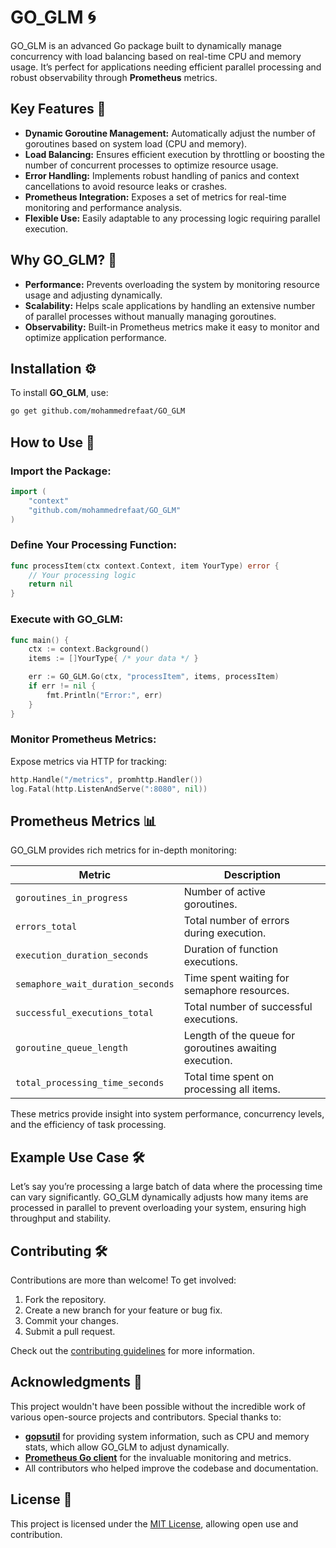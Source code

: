 

# GO_GLM 🌀

GO_GLM is an advanced Go package built to dynamically manage concurrency with load balancing based on real-time CPU and memory usage. It’s perfect for applications needing efficient parallel processing and robust observability through **Prometheus** metrics.

## Key Features 🌟

- **Dynamic Goroutine Management:** Automatically adjust the number of goroutines based on system load (CPU and memory).
- **Load Balancing:** Ensures efficient execution by throttling or boosting the number of concurrent processes to optimize resource usage.
- **Error Handling:** Implements robust handling of panics and context cancellations to avoid resource leaks or crashes.
- **Prometheus Integration:** Exposes a set of metrics for real-time monitoring and performance analysis.
- **Flexible Use:** Easily adaptable to any processing logic requiring parallel execution.

## Why GO_GLM? 🤔

- **Performance:** Prevents overloading the system by monitoring resource usage and adjusting dynamically.
- **Scalability:** Helps scale applications by handling an extensive number of parallel processes without manually managing goroutines.
- **Observability:** Built-in Prometheus metrics make it easy to monitor and optimize application performance.

## Installation ⚙️

To install **GO_GLM**, use:

```bash
go get github.com/mohammedrefaat/GO_GLM
```

## How to Use 🚀

### Import the Package:

```go
import (
    "context"
    "github.com/mohammedrefaat/GO_GLM"
)
```

### Define Your Processing Function:

```go
func processItem(ctx context.Context, item YourType) error {
    // Your processing logic
    return nil
}
```

### Execute with GO_GLM:

```go
func main() {
    ctx := context.Background()
    items := []YourType{ /* your data */ }

    err := GO_GLM.Go(ctx, "processItem", items, processItem)
    if err != nil {
        fmt.Println("Error:", err)
    }
}
```

### Monitor Prometheus Metrics:

Expose metrics via HTTP for tracking:

```go
http.Handle("/metrics", promhttp.Handler())
log.Fatal(http.ListenAndServe(":8080", nil))
```

## Prometheus Metrics 📊

GO_GLM provides rich metrics for in-depth monitoring:

| Metric                             | Description                                                 |
|------------------------------------|-------------------------------------------------------------|
| `goroutines_in_progress`           | Number of active goroutines.                                |
| `errors_total`                     | Total number of errors during execution.                    |
| `execution_duration_seconds`       | Duration of function executions.                            |
| `semaphore_wait_duration_seconds`  | Time spent waiting for semaphore resources.                 |
| `successful_executions_total`      | Total number of successful executions.                      |
| `goroutine_queue_length`           | Length of the queue for goroutines awaiting execution.       |
| `total_processing_time_seconds`    | Total time spent on processing all items.                   |

These metrics provide insight into system performance, concurrency levels, and the efficiency of task processing.

## Example Use Case 🛠️

Let’s say you’re processing a large batch of data where the processing time can vary significantly. GO_GLM dynamically adjusts how many items are processed in parallel to prevent overloading your system, ensuring high throughput and stability.

## Contributing 🛠️

Contributions are more than welcome! To get involved:

1. Fork the repository.
2. Create a new branch for your feature or bug fix.
3. Commit your changes.
4. Submit a pull request.

Check out the [contributing guidelines](CONTRIBUTING.md) for more information.

## Acknowledgments 🙌

This project wouldn't have been possible without the incredible work of various open-source projects and contributors. Special thanks to:

- **[gopsutil](https://github.com/shirou/gopsutil)** for providing system information, such as CPU and memory stats, which allow GO_GLM to adjust dynamically.
- **[Prometheus Go client](https://github.com/prometheus/client_golang)** for the invaluable monitoring and metrics.
- All contributors who helped improve the codebase and documentation.

## License 📜

This project is licensed under the [MIT License](LICENSE), allowing open use and contribution.

